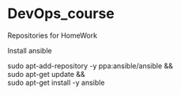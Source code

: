 # DevOps_course

Repositories for HomeWork


Install ansible

sudo apt-add-repository -y ppa:ansible/ansible && \
sudo apt-get update && \
sudo apt-get install -y ansible
